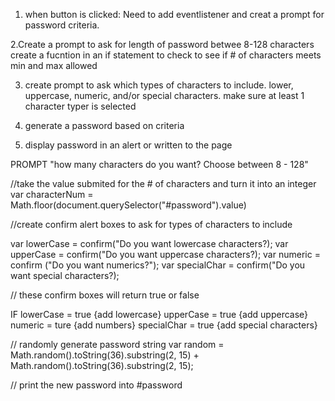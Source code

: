 1. when button is clicked: Need to add eventlistener
   and creat a prompt for password criteria.

2.Create a prompt to ask for length of password betwee 8-128 characters
create a fucntion in an if statement to check to see if # of characters meets min and max allowed

3. create prompt to ask which types of characters to include.
   lower, uppercase, numeric, and/or special characters.
   make sure at least 1 character typer is selected

4. generate a password based on criteria

5. display password in an alert or written to the page

PROMPT "how many characters do you want? Choose between 8 - 128"

//take the value submited for the # of characters and turn it into an integer
var characterNum = Math.floor(document.querySelector("#password").value)

//create confirm alert boxes to ask for types of characters to include

var lowerCase = confirm("Do you want lowercase characters?);
var upperCase = confirm("Do you want uppercase characters?);
var numeric = confirm ("Do you want numerics?");
var specialChar = confirm("Do you want special characters?);

// these confirm boxes will return true or false

IF
lowerCase = true {add lowercase}
upperCase = true {add uppercase}
numeric = ture {add numbers}
specialChar = true {add special characters}

// randomly generate password string
var random =
Math.random().toString(36).substring(2, 15) +
Math.random().toString(36).substring(2, 15);

// print the new password into #password
